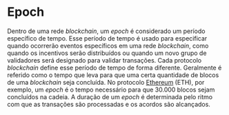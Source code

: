 # Epoch

Dentro de uma rede _blockchain_, um _epoch_ é considerado um período específico de tempo. Esse período de tempo é usado para especificar quando ocorrerão eventos específicos em uma rede _blockchain_, como quando os incentivos serão distribuídos ou quando um novo grupo de validadores será designado para validar transações. Cada protocolo _blockchain_ define esse período de tempo de forma diferente. Geralmente é referido como o tempo que leva para que uma certa quantidade de blocos de uma _blockchain_ seja concluída. No protocolo [Ethereum](Ethereum.md) (ETH), por exemplo, um _epoch_ é o tempo necessário para que 30.000 blocos sejam concluídos na cadeia. A duração de um _epoch_ é determinada pelo ritmo com que as transações são processadas e os acordos são alcançados.
